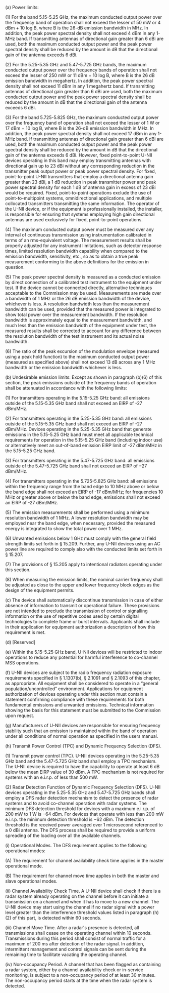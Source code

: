 (a) Power limits:
                                    

(1) For the band 5.15-5.25 GHz, the maximum conducted output power over the frequency band of operation shall not exceed the lesser of 50 mW or 4 dBm + 10 log B, where B is the 26-dB emission bandwidth in MHz. In addition, the peak power spectral density shall not exceed 4 dBm in any 1-MHz band. If transmitting antennas of directional gain greater than 6 dBi are used, both the maximum conducted output power and the peak power spectral density shall be reduced by the amount in dB that the directional gain of the antenna exceeds 6 dBi.

(2) For the 5.25-5.35 GHz and 5.47-5.725 GHz bands, the maximum conducted output power over the frequency bands of operation shall not exceed the lesser of 250 mW or 11 dBm + 10 log B, where B is the 26 dB emission bandwidth in megahertz. In addition, the peak power spectral density shall not exceed 11 dBm in any 1 megahertz band. If transmitting antennas of directional gain greater than 6 dBi are used, both the maximum conducted output power and the peak power spectral density shall be reduced by the amount in dB that the directional gain of the antenna exceeds 6 dBi.

(3) For the band 5.725-5.825 GHz, the maximum conducted output power over the frequency band of operation shall not exceed the lesser of 1 W or 17 dBm + 10 log B, where B is the 26-dB emission bandwidth in MHz. In addition, the peak power spectral density shall not exceed 17 dBm in any 1-MHz band. If transmitting antennas of directional gain greater than 6 dBi are used, both the maximum conducted output power and the peak power spectral density shall be reduced by the amount in dB that the directional gain of the antenna exceeds 6 dBi. However, fixed point-to-point U-NII devices operating in this band may employ transmitting antennas with directional gain up to 23 dBi without any corresponding reduction in the transmitter peak output power or peak power spectral density. For fixed, point-to-point U-NII transmitters that employ a directional antenna gain greater than 23 dBi, a 1 dB reduction in peak transmitter power and peak power spectral density for each 1 dB of antenna gain in excess of 23 dBi would be required. Fixed, point-to-point operations exclude the use of point-to-multipoint systems, omnidirectional applications, and multiple collocated transmitters transmitting the same information. The operator of the U-NII device, or if the equipment is professionally installed, the installer, is responsible for ensuring that systems employing high gain directional antennas are used exclusively for fixed, point-to-point operations.
                                    

(4) The maximum conducted output power must be measured over any interval of continuous transmission using instrumentation calibrated in terms of an rms-equivalent voltage. The measurement results shall be properly adjusted for any instrument limitations, such as detector response times, limited resolution bandwidth capability when compared to the emission bandwidth, sensitivity, etc., so as to obtain a true peak measurement conforming to the above definitions for the emission in question.

(5) The peak power spectral density is measured as a conducted emission by direct connection of a calibrated test instrument to the equipment under test. If the device cannot be connected directly, alternative techniques acceptable to the Commission may be used. Measurements are made over a bandwidth of 1 MHz or the 26 dB emission bandwidth of the device, whichever is less. A resolution bandwidth less than the measurement bandwidth can be used, provided that the measured power is integrated to show total power over the measurement bandwidth. If the resolution bandwidth is approximately equal to the measurement bandwidth, and much less than the emission bandwidth of the equipment under test, the measured results shall be corrected to account for any difference between the resolution bandwidth of the test instrument and its actual noise bandwidth.

(6) The ratio of the peak excursion of the modulation envelope (measured using a peak hold function) to the maximum conducted output power (measured as specified above) shall not exceed 13 dB across any 1 MHz bandwidth or the emission bandwidth whichever is less.

(b) Undesirable emission limits: Except as shown in paragraph (b)(6) of this section, the peak emissions outside of the frequency bands of operation shall be attenuated in accordance with the following limits:
                                    

(1) For transmitters operating in the 5.15-5.25 GHz band: all emissions outside of the 5.15-5.35 GHz band shall not exceed an EIRP of -27 dBm/MHz.

(2) For transmitters operating in the 5.25-5.35 GHz band: all emissions outside of the 5.15-5.35 GHz band shall not exceed an EIRP of -27 dBm/MHz. Devices operating in the 5.25-5.35 GHz band that generate emissions in the 5.15-5.25 GHz band must meet all applicable technical requirements for operation in the 5.15-5.25 GHz band (including indoor use) or alternatively meet an out-of-band emission EIRP limit of -27 dBm/MHz in the 5.15-5.25 GHz band.

(3) For transmitters operating in the 5.47-5.725 GHz band: all emissions outside of the 5.47-5.725 GHz band shall not exceed an EIRP of −27 dBm/MHz.

(4) For transmitters operating in the 5.725-5.825 GHz band: all emissions within the frequency range from the band edge to 10 MHz above or below the band edge shall not exceed an EIRP of -17 dBm/MHz; for frequencies 10 MHz or greater above or below the band edge, emissions shall not exceed an EIRP of -27 dBm/MHz.

(5) The emission measurements shall be performed using a minimum resolution bandwidth of 1 MHz. A lower resolution bandwidth may be employed near the band edge, when necessary, provided the measured energy is integrated to show the total power over 1 MHz.

(6) Unwanted emissions below 1 GHz must comply with the general field strength limits set forth in § 15.209. Further, any U-NII devices using an AC power line are required to comply also with the conducted limits set forth in § 15.207.

(7) The provisions of § 15.205 apply to intentional radiators operating under this section.

(8) When measuring the emission limits, the nominal carrier frequency shall be adjusted as close to the upper and lower frequency block edges as the design of the equipment permits.

(c) The device shall automatically discontinue transmission in case of either absence of information to transmit or operational failure. These provisions are not intended to preclude the transmission of control or signalling information or the use of repetitive codes used by certain digital technologies to complete frame or burst intervals. Applicants shall include in their application for equipment authorization a description of how this requirement is met.

(d) [Reserved]

(e) Within the 5.15-5.25 GHz band, U-NII devices will be restricted to indoor operations to reduce any potential for harmful interference to co-channel MSS operations.

(f) U-NII devices are subject to the radio frequency radiation exposure requirements specified in § 1.1307(b), § 2.1091 and § 2.1093 of this chapter, as appropriate. All equipment shall be considered to operate in a “general population/uncontrolled” environment. Applications for equipment authorization of devices operating under this section must contain a statement confirming compliance with these requirements for both fundamental emissions and unwanted emissions. Technical information showing the basis for this statement must be submitted to the Commission upon request.

(g) Manufacturers of U-NII devices are responsible for ensuring frequency stability such that an emission is maintained within the band of operation under all conditions of normal operation as specified in the users manual.

(h) Transmit Power Control (TPC) and Dynamic Frequency Selection (DFS).

(1) Transmit power control (TPC). U-NII devices operating in the 5.25-5.35 GHz band and the 5.47-5.725 GHz band shall employ a TPC mechanism. The U-NII device is required to have the capability to operate at least 6 dB below the mean EIRP value of 30 dBm. A TPC mechanism is not required for systems with an e.i.r.p. of less than 500 mW.

(2) Radar Detection Function of Dynamic Frequency Selection (DFS). U-NII devices operating in the 5.25-5.35 GHz and 5.47-5.725 GHz bands shall employ a DFS radar detection mechanism to detect the presence of radar systems and to avoid co-channel operation with radar systems. The minimum DFS detection threshold for devices with a maximum e.i.r.p. of 200 mW to 1 W is −64 dBm. For devices that operate with less than 200 mW e.i.r.p. the minimum detection threshold is −62 dBm. The detection threshold is the received power averaged over 1 microsecond referenced to a 0 dBi antenna. The DFS process shall be required to provide a uniform spreading of the loading over all the available channels.

(i) Operational Modes. The DFS requirement applies to the following operational modes:

(A) The requirement for channel availability check time applies in the master operational mode.

(B) The requirement for channel move time applies in both the master and slave operational modes.

(ii) Channel Availability Check Time. A U-NII device shall check if there is a radar system already operating on the channel before it can initiate a transmission on a channel and when it has to move to a new channel. The U-NII device may start using the channel if no radar signal with a power level greater than the interference threshold values listed in paragraph (h)(2) of this part, is detected within 60 seconds.

(iii) Channel Move Time. After a radar's presence is detected, all transmissions shall cease on the operating channel within 10 seconds. Transmissions during this period shall consist of normal traffic for a maximum of 200 ms after detection of the radar signal. In addition, intermittent management and control signals can be sent during the remaining time to facilitate vacating the operating channel.

(iv) Non-occupancy Period. A channel that has been flagged as containing a radar system, either by a channel availability check or in-service monitoring, is subject to a non-occupancy period of at least 30 minutes. The non-occupancy period starts at the time when the radar system is detected.

